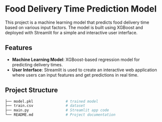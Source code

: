 # Food Delivery Time Prediction Model

This project is a machine learning model that predicts food delivery time based on various input factors. The model is built using XGBoost and deployed with Streamlit for a simple and interactive user interface.

## Features

- **Machine Learning Model**: XGBoost-based regression model for predicting delivery times.
- **User Interface**: Streamlit is used to create an interactive web application where users can input features and get predictions in real time.

## Project Structure

```bash
├── model.pkl               # trained model
├── train.csv               # dataset
├── main.py                 # Streamlit app code
└── README.md               # Project documentation
```
